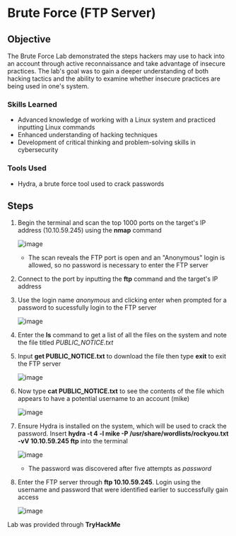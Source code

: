 # Brute Force (FTP Server)

## Objective
The Brute Force Lab demonstrated the steps hackers may use to hack into an account through active reconnaissance and take advantage of insecure practices. The lab's goal was to gain a deeper understanding of both hacking tactics and the ability to examine whether insecure practices are being used in one's system.

### Skills Learned
- Advanced knowledge of working with a Linux system and practiced inputting Linux commands
- Enhanced understanding of hacking techniques
- Development of critical thinking and problem-solving skills in cybersecurity

### Tools Used
-  Hydra, a brute force tool used to crack passwords 

## Steps
1. Begin the terminal and scan the top 1000 ports on the target's IP address (10.10.59.245) using the **nmap** command
   
   ![image](https://github.com/user-attachments/assets/5f7c6e90-0639-4ed8-b1e1-8ba9d2b4f67b)
   - The scan reveals the FTP port is open and an "Anonymous" login is allowed, so no password is necessary to enter the FTP server 
2. Connect to the port by inputting the **ftp** command and the target's IP address
3. Use the login name *anonymous* and clicking enter when prompted for a password to sucessfully login to the FTP server
  
   ![image](https://github.com/user-attachments/assets/44f38f50-40b0-4d6a-b2e2-23e913c62a2b)
4. Enter the **ls** command to get a list of all the files on the system and note the file titled *PUBLIC_NOTICE.txt*
5. Input **get PUBLIC_NOTICE.txt** to download the file then type **exit** to exit the FTP server
   
   ![image](https://github.com/user-attachments/assets/84ed20a4-8699-443f-a7af-33fa93bd7ac3)
6. Now type **cat PUBLIC_NOTICE.txt** to see the contents of the file which appears to have a potential username to an account (mike)

   ![image](https://github.com/user-attachments/assets/2ebf88f9-86da-44e0-9231-2b8b311a684c)
7. Ensure Hydra is installed on the system, which will be used to crack the password. Insert **hydra -t 4 -l mike -P /usr/share/wordlists/rockyou.txt -vV 10.10.59.245 ftp** into the terminal

   ![image](https://github.com/user-attachments/assets/e6a0d535-0aed-4cd1-bb6b-784bbd61878a)
   - The password was discovered after five attempts as *password*
8. Enter the FTP server through **ftp 10.10.59.245**. Login using the username and password that were identified earlier to successfully gain access
   
    ![image](https://github.com/user-attachments/assets/70955229-bfd6-4fb8-9240-478ef4ee92f1)



Lab was provided through **TryHackMe**
